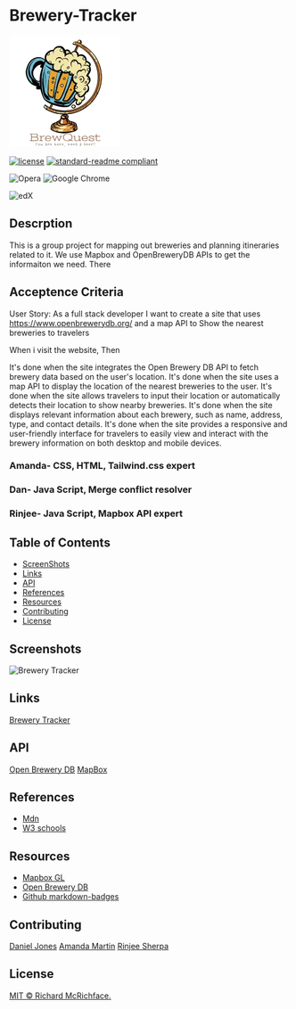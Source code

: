 
# Brewery-Tracker

![banner](./assets/css/images/BrewQuest.png)

[![license](https://img.shields.io/github/license/:user/:djinjones.svg)](LICENSE)
[![standard-readme compliant](https://img.shields.io/badge/readme%20style-standard-brightgreen.svg?style=flat-square)](https://github.com/RichardLitt/standard-readme)

![Opera](https://img.shields.io/badge/Opera-FF1B2D?style=for-the-badge&logo=Opera&logoColor=white)
![Google Chrome](https://img.shields.io/badge/Google%20Chrome-4285F4?style=for-the-badge&logo=GoogleChrome&logoColor=white)

![edX](https://img.shields.io/badge/edX-%2302262B.svg?style=for-the-badge&logo=edX&logoColor=white)

## Descrption


This is a group project for mapping out breweries and planning itineraries related to it. We use Mapbox and OpenBreweryDB APIs to get the informaiton we need. There 

## Acceptence Criteria

User Story:
As a full stack developer
I want to create a site that uses https://www.openbrewerydb.org/ and a map API to 
Show the nearest breweries to travelers

When i visit the website,
Then 

It's done when the site integrates the Open Brewery DB API to fetch brewery data based on the user's location.
It's done when the site uses a map API to display the location of the nearest breweries to the user.
It's done when the site allows travelers to input their location or automatically detects their location to show nearby breweries.
It's done when the site displays relevant information about each brewery, such as name, address, type, and contact details.
It's done when the site provides a responsive and user-friendly interface for travelers to easily view and interact with the brewery information on both desktop and mobile devices.

### Amanda- CSS, HTML, Tailwind.css expert
### Dan- Java Script, Merge conflict resolver
### Rinjee- Java Script, Mapbox API expert


## Table of Contents

- [ScreenShots](#screenshots)
- [Links](#links)
- [API](#api)
- [References](#references)
- [Resources](#resources)
- [Contributing](#contributing)
- [License](#license)


## Screenshots

![Brewery Tracker](#)

## Links

[Brewery Tracker](https://github.io/djinjones/Brewery-Tracker)

## API

[Open Brewery DB](https://api.openbrewerydb.org/breweries)
[MapBox](https://www.mapbox.com)

## References

- [Mdn](https://developer.mozilla.org/en-US/)
- [W3 schools](https://www.w3schools.com)

## Resources

- [Mapbox GL](https://docs.mapbox.com)
- [Open Brewery DB](https://www.openbrewerydb.org)
- [Github markdown-badges](https://ileriayo.github.io/markdown-badges/)


## Contributing

[Daniel Jones](github.com/djinjones)
[Amanda Martin](github.com/amandajrmartin)
[Rinjee Sherpa](github.com/RinjeeG)



## License

[MIT © Richard McRichface.](../LICENSE)


